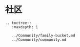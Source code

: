 # 社区

```eval_rst
.. toctree::
   :maxdepth: 1

   ../Community/family-bucket.md
   ../Community/community.md

```

